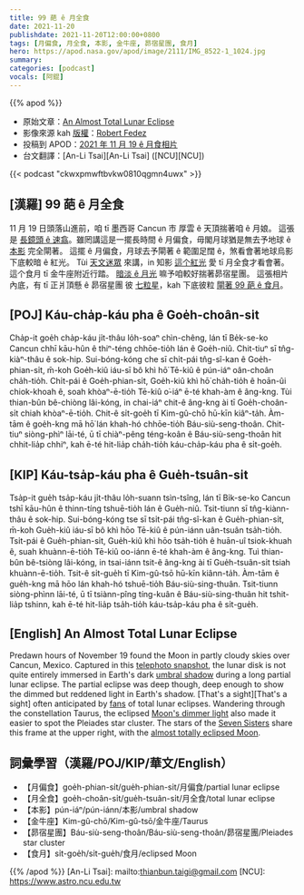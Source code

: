 ```yaml
---
title: 99 葩 ê 月全食
date: 2021-11-20
publishdate: 2021-11-20T12:00:00+0800
tags: [月偏食, 月全食, 本影, 金牛座, 昴宿星團, 食月]
hero: https://apod.nasa.gov/apod/image/2111/IMG_8522-1_1024.jpg
summary:
categories: [podcast]
vocals: [阿錕]
---
```


{{% apod %}}

- 原始文章：[An Almost Total Lunar Eclipse](https://apod.nasa.gov/apod/ap211120.html)
- 影像來源 kah [版權][copyright]：[Robert Fedez](https://www.facebook.com/RobertFedezPhoto/)
- 投稿到 APOD：[2021 年 11 月 19 ê 月食相片](https://www.facebook.com/media/set/?set=a.4165400376897483&type=3)
- 台文翻譯：[An-Li Tsai][An-Li Tsai] ([NCU][NCU])

{{< podcast "ckwxpmwftbvkw0810qgmn4uwx" >}}

## [漢羅] 99 葩 ê 月全食
11 月 19 日頭落山進前，咱 tī 墨西哥 Cancun 市 厚雲 ê 天頂揣著咱 ê 月娘。
這張是 [長鏡頭 ê 速翕][telephoto snapshot]。雖罔講這是一擺長時間 ê 月偏食，毋閣月球猶是無去予地球 ê [本影][umbral shadow] 完全閘著。
這擺 ê 月偏食，月球去予閘著 ê 範圍足闊 ê，煞看會著地球烏影下底較暗 ê 紅光。
Tùi [天文迷眾][fans] 來講，in 知影 [這个紅光][That's a sight t] 愛 tī 月全食才看會著。
這个食月 tī 金牛座附近行踏。
[暗淡 ê 月光][Moon's dimmer light] 嘛予咱較好揣著昴宿星團。
這張相片內底，有 tī 正爿頂懸 ê 昴宿星團 彼 [七粒星][Seven Sisters]，kah 下底彼粒 [閘著 99 葩 ê 食月][almost totally eclipsed Moon]。


## [POJ] Káu-cha̍p-káu pha ê Goe̍h-choân-si̍t
Cha̍p-it goe̍h cha̍p-káu ji̍t-thâu lo̍h-soaⁿ chìn-chêng, lán tī Be̍k-se-ko Cancun chhī kāu-hûn ê thiⁿ-téng chhōe-tio̍h lán ê Goe̍h-niû.
Chit-tiuⁿ sī tn̂g-kiàⁿ-thâu ê sok-hip.
Sui-bóng-kóng che sī chi̍t-pái tn̂g-sî-kan ê Goe̍h-phian-si̍t, m̄-koh Goe̍h-kiû iáu-sī bô khì hō͘ Tē-kiû ê pún-iáⁿ oân-choân cha̍h-tio̍h.
Chi̍t-pái ê Goe̍h-phian-si̍t, Goe̍h-kiû khì hō͘ cha̍h-tio̍h ê hoān-ûi chiok-khoah ê, soah khòaⁿ-ē-tio̍h Tē-kiû o͘-iáⁿ ē-té khah-àm ê âng-kng.
Tùi thian-bûn bê-chiòng lâi-kóng, in chai-iáⁿ chit-ê âng-kng ài tī Goe̍h-choân-si̍t chiah khòaⁿ-ē-tio̍h.
Chit-ê si̍t-goe̍h tī Kim-gû-chō hū-kīn kiâⁿ-ta̍h.
Àm-tām ê goe̍h-kng mā hō͘ lán khah-hó chhōe-tio̍h Báu-siù-seng-thoân.
Chit-tiuⁿ siòng-phìⁿ lāi-té, ū tī chiàⁿ-pêng téng-koân ê Báu-siù-seng-thoân hit chhit-lia̍p chhiⁿ, kah ē-té hit-lia̍p cha̍h-tio̍h káu-cha̍p-káu pha ê si̍t-goe̍h.

## [KIP] Káu-tsa̍p-káu pha ê Gue̍h-tsuân-si̍t
Tsa̍p-it gue̍h tsa̍p-káu ji̍t-thâu lo̍h-suann tsìn-tsîng, lán tī Bi̍k-se-ko Cancun tshī kāu-hûn ê thinn-tíng tshuē-tio̍h lán ê Gue̍h-niû.
Tsit-tiunn sī tn̂g-kiànn-thâu ê sok-hip.
Sui-bóng-kóng tse sī tsi̍t-pái tn̂g-sî-kan ê Gue̍h-phian-si̍t, m̄-koh Gue̍h-kiû iáu-sī bô khì hōo Tē-kiû ê pún-iánn uân-tsuân tsa̍h-tio̍h.
Tsi̍t-pái ê Gue̍h-phian-si̍t, Gue̍h-kiû khì hōo tsa̍h-tio̍h ê huān-uî tsiok-khuah ê, suah khuànn-ē-tio̍h Tē-kiû oo-iánn ē-té khah-àm ê âng-kng.
Tuì thian-bûn bê-tsiòng lâi-kóng, in tsai-iánn tsit-ê âng-kng ài tī Gue̍h-tsuân-si̍t tsiah khuànn-ē-tio̍h.
Tsit-ê si̍t-gue̍h tī Kim-gû-tsō hū-kīn kiânn-ta̍h.
Àm-tām ê gue̍h-kng mā hōo lán khah-hó tshuē-tio̍h Báu-siù-sing-thuân.
Tsit-tiunn siòng-phìnn lāi-té, ū tī tsiànn-pîng tíng-kuân ê Báu-siù-sing-thuân hit tshit-lia̍p tshinn, kah ē-té hit-lia̍p tsa̍h-tio̍h káu-tsa̍p-káu pha ê si̍t-gue̍h.

## [English] An Almost Total Lunar Eclipse

Predawn hours of November 19 found the Moon in partly cloudy skies over Cancun, Mexico.
Captured in this [telephoto snapshot][telephoto snapshot], the lunar disk is not quite entirely immersed in Earth's dark [umbral shadow][umbral shadow] during a long partial lunar eclipse.
The partial eclipse was deep though, deep enough to show the dimmed but reddened light in Earth's shadow.
[That's a sight][That's a sight] often anticipated by [fans][fans] of total lunar eclipses.
Wandering through the constellation Taurus, the eclipsed [Moon's dimmer light][Moon's dimmer light] also made it easier to spot the Pleiades star cluster.
The stars of the [Seven Sisters][Seven Sisters] share this frame at the upper right, with the [almost totally eclipsed Moon][almost totally eclipsed Moon].


## 詞彙學習（漢羅/POJ/KIP/華文/English）
- 【月偏食】goe̍h-phian-si̍t/gue̍h-phian-si̍t/月偏食/partial lunar eclipse
- 【月全食】goe̍h-choân-si̍t/gue̍h-tsuân-si̍t/月全食/total lunar eclipse
- 【本影】pún-iáⁿ/pún-iánn/本影/umbral shadow
- 【金牛座】Kim-gû-chō/Kim-gû-tsō/金牛座/Taurus
- 【昴宿星團】Báu-siù-seng-thoân/Báu-siù-seng-thoân/昴宿星團/Pleiades star cluster
- 【食月】si̍t-goe̍h/si̍t-gue̍h/食月/eclipsed Moon



{{% /apod %}}
[An-Li Tsai]: mailto:thianbun.taigi@gmail.com
[NCU]: https://www.astro.ncu.edu.tw

[copyright]: https://apod.nasa.gov/apod/fap/lib/about_apod.html#srapply

[telephoto snapshot]:https://www.facebook.com/photo/?fbid=386569949753618&set=a.191806399229975
[umbral shadow]:https://apod.nasa.gov/apod/ap190126.html
[That's a sight e]:https://apod.nasa.gov/apod/ap210528.html
[That's a sight t]:https://apod.tw/daily/20210528/
[fans]:https://apod.nasa.gov/apod/ap210604.html
[Moon's dimmer light]:https://apod.nasa.gov/apod/ap211118.html
[Seven Sisters]:https://apod.nasa.gov/apod/ap191107.html
[almost totally eclipsed Moon]:https://moon.nasa.gov/news/168/an-almost-total-lunar-eclipse/
